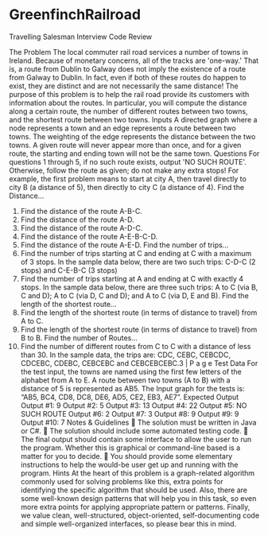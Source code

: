 GreenfinchRailroad
==================

Travelling Salesman Interview Code Review

The Problem
The local commuter rail road services a number of towns in Ireland. Because of monetary concerns, all of the 
tracks are 'one-way.' That is, a route from Dublin to Galway does not imply the existence of a route from 
Galway to Dublin. In fact, even if both of these routes do happen to exist, they are distinct and are not 
necessarily the same distance!
The purpose of this problem is to help the rail road provide its customers with information about the routes. 
In particular, you will compute the distance along a certain route, the number of different routes between two
towns, and the shortest route between two towns.
Inputs
A directed graph where a node represents a town and an edge represents a route between two towns. The 
weighting of the edge represents the distance between the two towns. A given route will never appear more
than once, and for a given route, the starting and ending town will not be the same town.
Questions
For questions 1 through 5, if no such route exists, output 'NO SUCH ROUTE'. Otherwise, follow the route as 
given; do not make any extra stops! For example, the first problem means to start at city A, then travel directly 
to city B (a distance of 5), then directly to city C (a distance of 4).
Find the Distance...
1. Find the distance of the route A-B-C.
2. Find the distance of the route A-D.
3. Find the distance of the route A-D-C.
4. Find the distance of the route A-E-B-C-D.
5. Find the distance of the route A-E-D.
Find the number of trips…
6. Find the number of trips starting at C and ending at C with a maximum of 3 stops. In the sample data 
below, there are two such trips: C-D-C (2 stops) and C-E-B-C (3 stops)
7. Find the number of trips starting at A and ending at C with exactly 4 stops. In the sample data below, 
there are three such trips: A to C (via B, C and D); A to C (via D, C and D); and A to C (via D, E and B).
Find the length of the shortest route…
8. Find the length of the shortest route (in terms of distance to travel) from A to C.
9. Find the length of the shortest route (in terms of distance to travel) from B to B.
Find the number of Routes…
10. Find the number of different routes from C to C with a distance of less than 30. In the sample data, 
the trips are: CDC, CEBC, CEBCDC, CDCEBC, CDEBC, CEBCEBC and CEBCEBCEBC.3 | P a g e
Test Data
For the test input, the towns are named using the first few letters of the alphabet from A to E. A route 
between two towns (A to B) with a distance of 5 is represented as AB5.
The Input graph for the tests is: “AB5, BC4, CD8, DC8, DE6, AD5, CE2, EB3, AE7”.
Expected Output
Output #1: 9
Output #2: 5
Output #3: 13
Output #4: 22
Output #5: NO SUCH ROUTE
Output #6: 2
Output #7: 3
Output #8: 9
Output #9: 9
Output #10: 7
Notes & Guidelines
 The solution must be written in Java or C#.
 The solution should include some automated testing code.
 The final output should contain some interface to allow the user to run the program. Whether this is 
graphical or command-line based is a matter for you to decide.
 You should provide some elementary instructions to help the would-be user get up and running with 
the program.
Hints
At the heart of this problem is a graph-related algorithm commonly used for solving problems like this, extra 
points for identifying the specific algorithm that should be used. Also, there are some well-known design 
patterns that will help you in this task, so even more extra points for applying appropriate pattern or patterns. 
Finally, we value clean, well-structured, object-oriented, self-documenting code and simple well-organized 
interfaces, so please bear this in mind.
